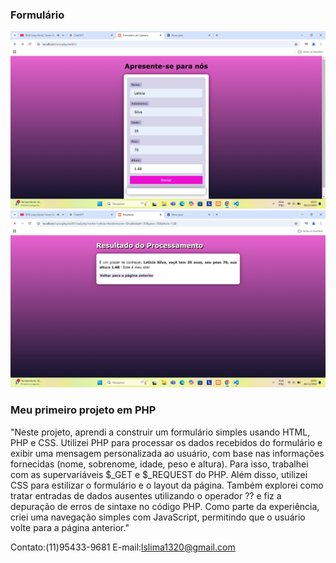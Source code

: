 ### Formulário

![preview](./assets/preview.png)
![preview](/assets/photo.png)

### Meu primeiro projeto em PHP

"Neste projeto, aprendi a construir um formulário simples usando HTML, PHP e CSS. Utilizei PHP para processar os dados recebidos do formulário e exibir uma mensagem personalizada ao usuário, com base nas informações fornecidas (nome, sobrenome, idade, peso e altura). Para isso, trabalhei com as supervariáveis $_GET e $_REQUEST do PHP. Além disso, utilizei CSS para estilizar o formulário e o layout da página. Também explorei como tratar entradas de dados ausentes utilizando o operador ?? e fiz a depuração de erros de sintaxe no código PHP. Como parte da experiência, criei uma navegação simples com JavaScript, permitindo que o usuário volte para a página anterior."

Contato:(11)95433-9681
E-mail:lslima1320@gmail.com